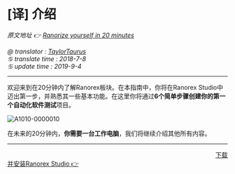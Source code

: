 # [译] 介绍

*原文地址 👉 [Ranorize yourself in 20 minutes][0]*

*@ translator : [TaylorTaurus](https://github.com/taylortaurus)*    
*♋ translate time : 2018-7-8*    
*♋ update time : 2019-9-4*  

---

欢迎来到在20分钟内了解Ranorex板块。在本指南中，你将在Ranorex Studio中迈出第一步，并熟悉其一些基本功能。在这里你将通过**6个简单步骤创建你的第一个自动化软件测试**项目。

![A1010-0000010](https://gitee.com/taylortaurus/RX_UserGuide_GitBook_Picbed/raw/master/Ranorizeyourselfin20minutes/A1010-0000010.png)

在未来的20分钟内，**你需要一台工作电脑**，我们将继续介绍其他所有内容。



---
&emsp;&emsp;&emsp;&emsp;&emsp;&emsp;&emsp;&emsp;&emsp;&emsp;&emsp;&emsp;&emsp;&emsp;&emsp;&emsp;&emsp;&emsp;&emsp;&emsp;&emsp;&emsp;&emsp;&emsp;&emsp;&emsp;&emsp;&emsp;&emsp;&emsp;&emsp;&emsp;&emsp;&emsp;[下载并安装Ranorex Studio 👉][1]





[0]: https://www.ranorex.com/help/latest/ranorex-studio-fundamentals/ranorex-studio-fundamentals/introduction/
[1]: .\1-download-install-ranorex-studio.html
